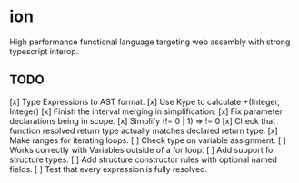 # ion
High performance functional language targeting web assembly with strong typescript interop.

## TODO
[x] Type Expressions to AST format.
[x] Use Kype to calculate +(Integer, Integer)
[x] Finish the interval merging in simplification.
[x] Fix parameter declarations being in scope.
[x] Simplify (!= 0 | 1) => != 0
[x] Check that function resolved return type actually matches declared return type.
[x] Make ranges for iterating loops.
[ ] Check type on variable assignment.
    [ ] Works correctly with Variables outside of a for loop. 
[ ] Add support for structure types.
[ ] Add structure constructor rules with optional named fields.
[ ] Test that every expression is fully resolved.
